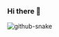 ### Hi there 👋

<picture>
  <source media="(prefers-color-scheme: dark)" srcset="https://raw.githubusercontent.com/olegantonyan/olegantonyan/output/github-contribution-grid-snake-dark.svg" />
  <source media="(prefers-color-scheme: light)" srcset="https://raw.githubusercontent.com/olegantonyan/olegantonyan/output/github-contribution-grid-snake.svg" />
  <img alt="github-snake" src="github-snake.svg" />
</picture>

<!--
**olegantonyan/olegantonyan** is a ✨ _special_ ✨ repository because its `README.md` (this file) appears on your GitHub profile.

Here are some ideas to get you started:

- 🔭 I’m currently working on ...
- 🌱 I’m currently learning ...
- 👯 I’m looking to collaborate on ...
- 🤔 I’m looking for help with ...
- 💬 Ask me about ...
- 📫 How to reach me: ...
- 😄 Pronouns: ...
- ⚡ Fun fact: ...
-->
